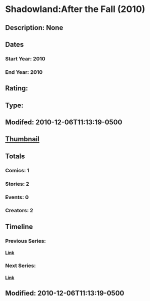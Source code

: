 # Shadowland:After the Fall (2010)
## Description: None
## Dates
### Start Year: 2010
### End Year: 2010
## Rating: 
## Type: 
## Modifed: 2010-12-06T11:13:19-0500
## [Thumbnail](http://i.annihil.us/u/prod/marvel/i/mg/6/70/4c91292e26db5.jpg)
## Totals
### Comics: 1
### Stories: 2
### Events: 0
### Creators: 2
## Timeline
### Previous Series: 
#### [Link]()
### Next Series: 
#### [Link]()
## Modified: 2010-12-06T11:13:19-0500